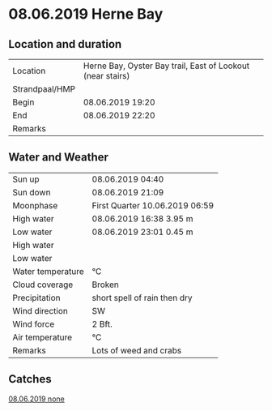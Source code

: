 # 08.06.2019 Herne Bay

## Location and duration

| | |
|---|---|
| Location | Herne Bay, Oyster Bay trail, East of Lookout (near stairs) |
| Strandpaal/HMP | |
| Begin | 08.06.2019 19:20 |
| End | 08.06.2019 22:20 |
| Remarks | |

## Water and Weather

| | |
|---|---|
| Sun up | 08.06.2019 04:40 |
| Sun down | 08.06.2019  21:09 |
| Moonphase | First Quarter 10.06.2019 06:59 |
| High water | 08.06.2019 16:38 3.95 m |
| Low water | 08.06.2019 23:01 0.45 m |
| High water | |
| Low water | |
| Water temperature | °C |
| Cloud coverage | Broken |
| Precipitation | short spell of rain then dry |
| Wind direction | SW |
| Wind force | 2 Bft. |
| Air temperature | °C |
| Remarks | Lots of weed and crabs |

## Catches

[08.06.2019 none](catches)
